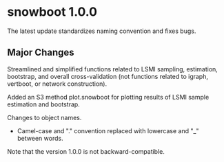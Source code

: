 # snowboot 1.0.0

The latest update standardizes naming convention and fixes bugs. 

## Major Changes
Streamlined and simplified functions related to LSMI sampling, estimation, bootstrap, and overall cross-validation (not functions related to igraph, vertboot, or network construction).

Added an S3 method plot.snowboot for plotting results of LSMI sample estimation and bootstrap.
 
Changes to object names.
* Camel-case and "." convention replaced with lowercase and "_" between words.

Note that the version 1.0.0 is not backward-compatible.

